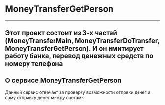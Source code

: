 # MoneyTransferGetPerson

---

Этот проект состоит из 3-х частей (MoneyTransferMain, MoneyTransferDoTransfer, MoneyTransferGetPerson). И он имитирует работу банка, перевод денежных средств по номеру телефона
---
## О сервисе MoneyTransferGetPerson

Данный сервис отвечает за проверку возможности отпрвки денег и саму отправку денег между счетами 
